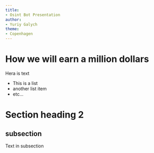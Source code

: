 ```yaml
---
title:
- Osint Bot Presentation
author:
- Yuriy Galych
theme:
- Copenhagen
---
```




# How we will earn a million dollars

Hera is text

- This is a list
- another list item
- etc...

# Section heading 2

## subsection
Text in subsection

